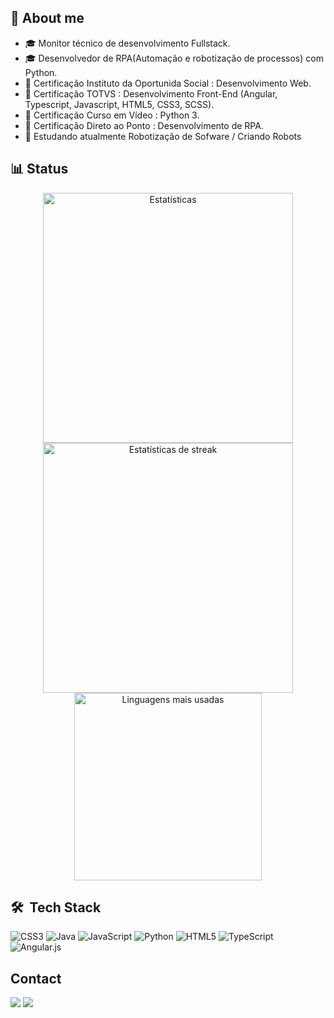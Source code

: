 ## 👋 About me

- 🎓 Monitor técnico de desenvolvimento Fullstack.
- 🎓 Desenvolvedor de RPA(Automação e robotização de processos) com Python.
- 📃 Certificação Instituto da Oportunida Social : Desenvolvimento Web.
- 📃 Certificação TOTVS : Desenvolvimento Front-End (Angular, Typescript, Javascript, HTML5, CSS3, SCSS).
- 📃 Certificação Curso em Vídeo : Python 3.
- 📃 Certificação Direto ao Ponto : Desenvolvimento de RPA.
- 🔭 Estudando atualmente Robotização de Sofware / Criando Robots <br>

## 📊 Status

<div align="center">
  <img src="https://github-readme-stats.vercel.app/api?username=vitorvargem27&theme=tokyonight&hide_border=true&include_all_commits=true&count_private=true" alt="Estatísticas" width="400px" /> 
  <img src="https://github-readme-streak-stats.herokuapp.com/?user=vitorvargem27&theme=tokyonight&hide_border=true" alt="Estatísticas de streak" width="400px" /><br>
  <img src="https://github-readme-stats.vercel.app/api/top-langs/?username=vitorvargem27&theme=tokyonight&hide_border=true&include_all_commits=true&count_private=true&layout=compact" alt="Linguagens mais usadas" width="300px"  />
</div>

## 🛠 &nbsp;Tech Stack
 
<div>
 
![CSS3](https://img.shields.io/badge/css3-%231572B6.svg?style=for-the-badge&logo=css3&logoColor=white) ![Java](https://img.shields.io/badge/java-%23ED8B00.svg?style=for-the-badge&logo=openjdk&logoColor=white) ![JavaScript](https://img.shields.io/badge/javascript-%23323330.svg?style=for-the-badge&logo=javascript&logoColor=%23F7DF1E) ![Python](https://img.shields.io/badge/python-3670A0?style=for-the-badge&logo=python&logoColor=ffdd54) ![HTML5](https://img.shields.io/badge/html5-%23E34F26.svg?style=for-the-badge&logo=html5&logoColor=white) ![TypeScript](https://img.shields.io/badge/typescript-%23007ACC.svg?style=for-the-badge&logo=typescript&logoColor=white) ![Angular.js](https://img.shields.io/badge/angular-%23E23237.svg?style=for-the-badge&logo=angularjs&logoColor=white)

</div>

## Contact
<a href="https://www.linkedin.com/in/vitor-vargem-52291b184/" target="_blank"><img src="https://img.shields.io/badge/LinkedIn-0077B5?style=for-the-badge&logo=linkedin&logoColor=white" target="_blank"></a>
<a href="https://www.instagram.com/vitor_vvjb?igsh=NTN0Z3E4ZDZ2aHFk&utm_source=qr" target="_blank"><img src="https://img.shields.io/badge/instagram-%23E23237.svg?style=for-the-badge&logo=angularjs&logoColor=black" target="_blank"></a>
